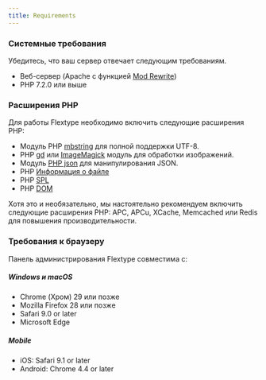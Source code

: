 ```yaml
---
title: Requirements
---
```


### Системные требования

Убедитесь, что ваш сервер отвечает следующим требованиям.

* Веб-сервер (Apache с функцией [Mod Rewrite](http://httpd.apache.org/docs/current/mod/mod_rewrite.html))
* PHP 7.2.0 или выше

### Расширения PHP

Для работы Flextype необходимо включить следующие расширения PHP:

- Модуль PHP [mbstring](http://php.net/manual/en/book.mbstring.php) для полной поддержки UTF-8.
- PHP [gd](http://php.net/manual/en/book.image.php) или [ImageMagick](http://php.net/manual/en/book.imagick.php) модуль для обработки изображений.
- Модуль [PHP json](https://php.net/manual/en/book.json.php) для манипулирования JSON.
- PHP [Информация о файле](https://www.php.net/manual/en/book.fileinfo.php)
- PHP [SPL](https://www.php.net/manual/en/book.spl.php)
- PHP [DOM](https://www.php.net/manual/ru/class.domdocument.php)

Хотя это и необязательно, мы настоятельно рекомендуем включить следующие расширения PHP: APC, APCu, XCache, Memcached или Redis для повышения производительности.

### Требования к браузеру

Панель администрирования Flextype совместима с:

##### Windows и macOS

* Chrome (Хром) 29 или позже
* Mozilla Firefox 28 или позже
* Safari 9.0 or later
* Microsoft Edge

##### Mobile

* iOS: Safari 9.1 or later
* Android: Chrome 4.4 or later